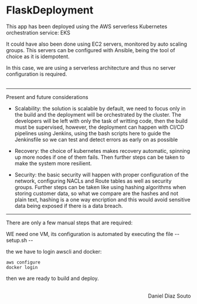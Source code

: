 # FlaskDeployment

This app has been deployed using the AWS serverless Kubernetes orchestration service: EKS

It could have also been done using EC2 servers, monitored by auto scaling groups. This servers can be configured with Ansible, being the tool of choice as it is idempotent. 

In this case, we are using a serverless architecture and thus no server configuration is required. <br><br>

<hr>

Present and future considerations

*  Scalability: the solution is scalable by default, we need to focus only in the build and the deployment will be orchestrated by the cluster. The developers will be left with only the task of writting code, then the build must be supervised, however, the deployment can happen with CI/CD pipelines using Jenkins, using the bash scripts here to guide the Jenkinsfile so we can test and detect errors as early on as possible

* Recovery: the choice of kubernetes makes recovery automatic, spinning up more nodes if one of them fails. Then further steps can be taken to make the system more resilient.

* Security: the basic security will happen with proper configuration of the network, configuring NACLs and Route tables as well as security groups. Further steps can be taken like using hashing algorithms when storing customer data, so what we compare are the hashes and not plain text, hashing is a one way encription and this would avoid sensitive data being exposed if there is a data breach.

<hr>

There are only a few manual steps that are required:

WE need one VM, its configuration is automated by executing the file -- setup.sh --

the we have to login awscli and docker: 

``` console
aws configure
docker login
```

then we are ready to build and deploy.
<br><br>

<p align="right"> Daniel Diaz Souto</p>